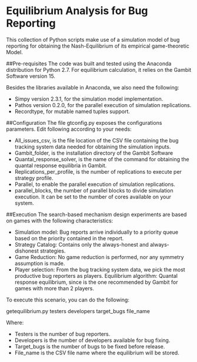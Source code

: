 # Equilibrium Analysis for Bug Reporting
This collection of Python scripts make use of a simulation model of bug reporting for obtaining the Nash-Equilibrium of its empirical game-theoretic Model.

##Pre-requisites
The code was built and tested using the Anaconda distribution for Python 2.7. For equilibrium calculation, it relies on the Gambit Software version 15.

Besides the libraries available in Anaconda, we also need the following:
- Simpy version 2.3.1, for the simulation model implementation.
- Pathos version 0.2.0, for the parallel execution of simulation replications.
- Recordtype, for mutable named tuples support.

##Configuration
The file gtconfig.py exposes the configurations parameters. Edit following according to your needs:

- All_issues_csv, is the file location of the CSV file containing the bug tracking system data needed for obtaining the simulation inputs.
- Gambit_folder, is the installation directory of the Gambit Software
- Quantal_response_solver, is the name of the command for obtaining the quantal response equilibria in Gambit.
- Replications_per_profile, is the number of replications to execute per strategy profile. 
- Parallel, to enable the parallel execution of simulation replications.
- parallel_blocks, the number of parallel blocks to divide simulation execution. It can be set to the number of cores available on your system.

##Execution
The search-based mechanism design experiments are based on games with the following characteristics:

- Simulation model: Bug reports arrive individually to a priority queue based on the priority contained in the report.
- Strategy Catalog: Contains only the always-honest and always-dishonest strategies.
- Game Reduction: No game reduction is performed, nor any symmetry assumption is made.
- Player selection: From the bug tracking system data, we pick the most productive bug reporters as players.
Equilibrium algorithm: Quantal response equilibrium, since is the one recommended by Gambit for games with more than 2 players.

To execute this scenario, you can do the following: 

getequilibrium.py testers developers target_bugs  file_name

Where:

- Testers is the number of bug reporters.
- Developers is the number of developers available for bug fixing.
- Target_bugs is the number of bugs to be fixed before release.
- File_name is the CSV file name where the equilibrium will be stored.
